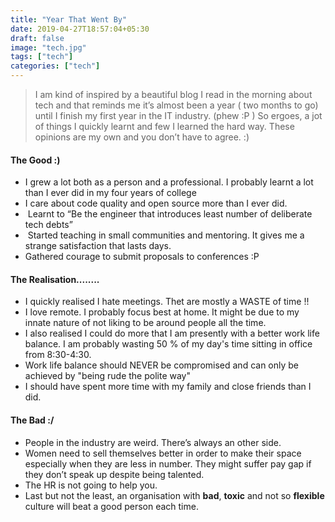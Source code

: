 ```yaml
---
title: "Year That Went By"
date: 2019-04-27T18:57:04+05:30
draft: false
image: "tech.jpg"
tags: ["tech"]
categories: ["tech"]
---
```


> I am kind of inspired by a beautiful blog I read in the morning about tech and that reminds me it’s almost been a year ( two months to go) until I finish my first year in the IT industry. (phew :P ) So ergoes, a jot of things I quickly learnt and few I learned the hard way. These opinions are my own and you don’t have to agree. :)


#### The Good :)

* I grew a lot both as a person and a professional. I probably learnt a lot than I ever did in my four years of college
* I care about code quality and open source more than I ever did.
*  Learnt to “Be the engineer that introduces least number of deliberate tech debts”
*  Started teaching in small communities and mentoring. It gives me a strange satisfaction that lasts days.
* Gathered courage to submit proposals to conferences :P


#### The Realisation........ 

* I quickly realised I hate meetings. Thet are mostly a WASTE of time !!
* I love remote. I probably focus best at home. It might be due to my innate nature of not liking to be around people all the time.
* I also realised I could do more that I am presently with a better work life balance. I am probably wasting 50 % of my day's time      sitting in office from 8:30-4:30.
* Work life balance should NEVER be compromised and can only be achieved by "being rude the polite way"
* I should have spent more time with my family and close friends than I did.

#### The Bad :/

* People in the industry are weird. There’s always an other side.
* Women need to sell themselves better in order to make their space especially when they are less in number. They might suffer pay gap if they   don’t speak up despite being talented.
* The HR is not going to help you.
* Last but not the least, an organisation with **bad**, **toxic** and not so **flexible** culture will beat a good person each time.
